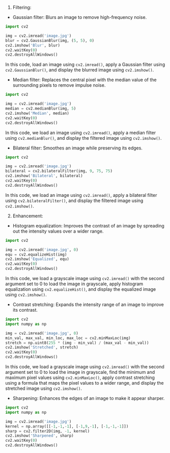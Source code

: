 1.  Filtering:

-   Gaussian filter: Blurs an image to remove high-frequency noise.

```python
import cv2

img = cv2.imread('image.jpg')
blur = cv2.GaussianBlur(img, (5, 5), 0)
cv2.imshow('Blur', blur)
cv2.waitKey(0)
cv2.destroyAllWindows()
```

In this code, load an image using `cv2.imread()`, apply a Gaussian filter using `cv2.GaussianBlur()`, and display the blurred image using `cv2.imshow()`.

-   Median filter: Replaces the central pixel with the median value of the surrounding pixels to remove impulse noise.

```python
import cv2

img = cv2.imread('image.jpg')
median = cv2.medianBlur(img, 5)
cv2.imshow('Median', median)
cv2.waitKey(0)
cv2.destroyAllWindows()
```

In this code, we load an image using `cv2.imread()`, apply a median filter using `cv2.medianBlur()`, and display the filtered image using `cv2.imshow()`.

-   Bilateral filter: Smoothes an image while preserving its edges.

```python
import cv2

img = cv2.imread('image.jpg')
bilateral = cv2.bilateralFilter(img, 9, 75, 75)
cv2.imshow('Bilateral', bilateral)
cv2.waitKey(0)
cv2.destroyAllWindows()
```

In this code, we load an image using `cv2.imread()`, apply a bilateral filter using `cv2.bilateralFilter()`, and display the filtered image using `cv2.imshow()`.

2.  Enhancement:

-   Histogram equalization: Improves the contrast of an image by spreading out the intensity values over a wider range.

```python
import cv2

img = cv2.imread('image.jpg', 0)
equ = cv2.equalizeHist(img)
cv2.imshow('Equalized', equ)
cv2.waitKey(0)
cv2.destroyAllWindows()
```
In this code, we load a grayscale image using `cv2.imread()` with the second argument set to 0 to load the image in grayscale, apply histogram equalization using `cv2.equalizeHist()`, and display the equalized image using `cv2.imshow()`.

-   Contrast stretching: Expands the intensity range of an image to improve its contrast.

```python
import cv2
import numpy as np

img = cv2.imread('image.jpg', 0)
min_val, max_val, min_loc, max_loc = cv2.minMaxLoc(img)
stretch = np.uint8(255 * (img - min_val) / (max_val - min_val))
cv2.imshow('Stretched', stretch)
cv2.waitKey(0)
cv2.destroyAllWindows()
```
In this code, we load a grayscale image using `cv2.imread()` with the second argument set to 0 to load the image in grayscale, find the minimum and maximum pixel values using `cv2.minMaxLoc()`, apply contrast stretching using a formula that maps the pixel values to a wider range, and display the stretched image using `cv2.imshow()`.

-   Sharpening: Enhances the edges of an image to make it appear sharper.
```python
import cv2
import numpy as np

img = cv2.imread('image.jpg')
kernel = np.array([[-1,-1,-1], [-1,9,-1], [-1,-1,-1]])
sharp = cv2.filter2D(img, -1, kernel)
cv2.imshow('Sharpened', sharp)
cv2.waitKey(0)
cv2.destroyAllWindows()
```

